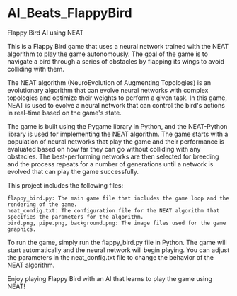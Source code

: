 # AI_Beats_FlappyBird

Flappy Bird AI using NEAT

This is a Flappy Bird game that uses a neural network trained with the NEAT algorithm to play the game autonomously. The goal of the game is to navigate a bird through a series of obstacles by flapping its wings to avoid colliding with them.

The NEAT algorithm (NeuroEvolution of Augmenting Topologies) is an evolutionary algorithm that can evolve neural networks with complex topologies and optimize their weights to perform a given task. In this game, NEAT is used to evolve a neural network that can control the bird's actions in real-time based on the game's state.

The game is built using the Pygame library in Python, and the NEAT-Python library is used for implementing the NEAT algorithm. The game starts with a population of neural networks that play the game and their performance is evaluated based on how far they can go without colliding with any obstacles. The best-performing networks are then selected for breeding and the process repeats for a number of generations until a network is evolved that can play the game successfully.

This project includes the following files:

    flappy_bird.py: The main game file that includes the game loop and the rendering of the game.
    neat_config.txt: The configuration file for the NEAT algorithm that specifies the parameters for the algorithm.
    bird.png, pipe.png, background.png: The image files used for the game graphics.

To run the game, simply run the flappy_bird.py file in Python. The game will start automatically and the neural network will begin playing. You can adjust the parameters in the neat_config.txt file to change the behavior of the NEAT algorithm.

Enjoy playing Flappy Bird with an AI that learns to play the game using NEAT!
